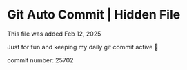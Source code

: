 # Git Auto Commit | Hidden File

This file was added Feb 12, 2025

Just for fun and keeping my daily git commit active 🤪

commit number: 25702
